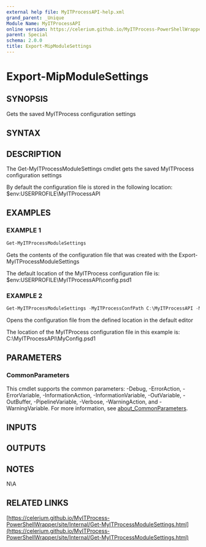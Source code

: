 ```yaml
---
external help file: MyITProcessAPI-help.xml
grand_parent: _Unique
Module Name: MyITProcessAPI
online version: https://celerium.github.io/MyITProcess-PowerShellWrapper/site/_Unique/Export-MipModuleSettings.html
parent: Special
schema: 2.0.0
title: Export-MipModuleSettings
---
```


# Export-MipModuleSettings

## SYNOPSIS
Gets the saved MyITProcess configuration settings

## SYNTAX

## DESCRIPTION
The Get-MyITProcessModuleSettings cmdlet gets the saved MyITProcess configuration settings

By default the configuration file is stored in the following location:
    $env:USERPROFILE\MyITProcessAPI

## EXAMPLES

### EXAMPLE 1
```powershell
Get-MyITProcessModuleSettings
```

Gets the contents of the configuration file that was created with the
Export-MyITProcessModuleSettings

The default location of the MyITProcess configuration file is:
    $env:USERPROFILE\MyITProcessAPI\config.psd1

### EXAMPLE 2
```powershell
Get-MyITProcessModuleSettings -MyITProcessConfPath C:\MyITProcessAPI -MyITProcessConfFile MyConfig.psd1 -openConfFile
```

Opens the configuration file from the defined location in the default editor

The location of the MyITProcess configuration file in this example is:
    C:\MyITProcessAPI\MyConfig.psd1

## PARAMETERS

### CommonParameters
This cmdlet supports the common parameters: -Debug, -ErrorAction, -ErrorVariable, -InformationAction, -InformationVariable, -OutVariable, -OutBuffer, -PipelineVariable, -Verbose, -WarningAction, and -WarningVariable. For more information, see [about_CommonParameters](http://go.microsoft.com/fwlink/?LinkID=113216).

## INPUTS

## OUTPUTS

## NOTES
N\A

## RELATED LINKS

[https://celerium.github.io/MyITProcess-PowerShellWrapper/site/Internal/Get-MyITProcessModuleSettings.html](https://celerium.github.io/MyITProcess-PowerShellWrapper/site/Internal/Get-MyITProcessModuleSettings.html)

